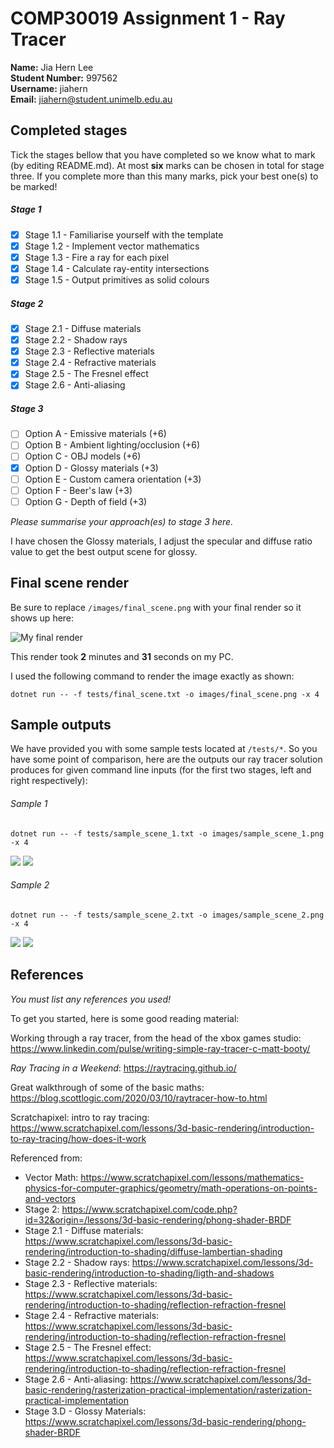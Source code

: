 # COMP30019 Assignment 1 - Ray Tracer

**Name:** Jia Hern Lee \
**Student Number:** 997562 \
**Username:** jiahern \
**Email:** jiahern@student.unimelb.edu.au

## Completed stages

Tick the stages bellow that you have completed so we know what to mark (by editing README.md). At most **six** marks can be chosen in total for stage three. If you complete more than this many marks, pick your best one(s) to be marked!

<!---
Tip: To tick, place an x between the square brackes [ ], like so: [x]
-->

##### Stage 1

- [x] Stage 1.1 - Familiarise yourself with the template
- [x] Stage 1.2 - Implement vector mathematics
- [x] Stage 1.3 - Fire a ray for each pixel
- [x] Stage 1.4 - Calculate ray-entity intersections
- [x] Stage 1.5 - Output primitives as solid colours

##### Stage 2

- [x] Stage 2.1 - Diffuse materials
- [x] Stage 2.2 - Shadow rays
- [x] Stage 2.3 - Reflective materials
- [x] Stage 2.4 - Refractive materials
- [x] Stage 2.5 - The Fresnel effect
- [x] Stage 2.6 - Anti-aliasing

##### Stage 3

- [ ] Option A - Emissive materials (+6)
- [ ] Option B - Ambient lighting/occlusion (+6)
- [ ] Option C - OBJ models (+6)
- [x] Option D - Glossy materials (+3)
- [ ] Option E - Custom camera orientation (+3)
- [ ] Option F - Beer's law (+3)
- [ ] Option G - Depth of field (+3)

_Please summarise your approach(es) to stage 3 here._

I have chosen the Glossy materials, I adjust the specular and diffuse ratio value to get the best output scene for glossy.

## Final scene render

Be sure to replace `/images/final_scene.png` with your final render so it shows up here:

![My final render](/images/final_scene.png)

This render took **2** minutes and **31** seconds on my PC.

I used the following command to render the image exactly as shown:

```
dotnet run -- -f tests/final_scene.txt -o images/final_scene.png -x 4
```

## Sample outputs

We have provided you with some sample tests located at `/tests/*`. So you have some point of comparison, here are the outputs our ray tracer solution produces for given command line inputs (for the first two stages, left and right respectively):

###### Sample 1

```
dotnet run -- -f tests/sample_scene_1.txt -o images/sample_scene_1.png -x 4
```

<p float="left">
  <img src="/images/sample_scene_1_s1.png" />
  <img src="/images/sample_scene_1_s2.png" /> 
</p>

###### Sample 2

```
dotnet run -- -f tests/sample_scene_2.txt -o images/sample_scene_2.png -x 4
```

<p float="left">
  <img src="/images/sample_scene_2_s1.png" />
  <img src="/images/sample_scene_2_s2.png" /> 
</p>

## References

_You must list any references you used!_

To get you started, here is some good reading material:

Working through a ray tracer, from the head of the xbox games studio: https://www.linkedin.com/pulse/writing-simple-ray-tracer-c-matt-booty/

_Ray Tracing in a Weekend_: https://raytracing.github.io/

Great walkthrough of some of the basic maths: https://blog.scottlogic.com/2020/03/10/raytracer-how-to.html

Scratchapixel: intro to ray tracing: https://www.scratchapixel.com/lessons/3d-basic-rendering/introduction-to-ray-tracing/how-does-it-work

Referenced from:

- Vector Math: https://www.scratchapixel.com/lessons/mathematics-physics-for-computer-graphics/geometry/math-operations-on-points-and-vectors
- Stage 2: https://www.scratchapixel.com/code.php?id=32&origin=/lessons/3d-basic-rendering/phong-shader-BRDF
- Stage 2.1 - Diffuse materials: https://www.scratchapixel.com/lessons/3d-basic-rendering/introduction-to-shading/diffuse-lambertian-shading
- Stage 2.2 - Shadow rays: https://www.scratchapixel.com/lessons/3d-basic-rendering/introduction-to-shading/ligth-and-shadows
- Stage 2.3 - Reflective materials: https://www.scratchapixel.com/lessons/3d-basic-rendering/introduction-to-shading/reflection-refraction-fresnel
- Stage 2.4 - Refractive materials: https://www.scratchapixel.com/lessons/3d-basic-rendering/introduction-to-shading/reflection-refraction-fresnel
- Stage 2.5 - The Fresnel effect: https://www.scratchapixel.com/lessons/3d-basic-rendering/introduction-to-shading/reflection-refraction-fresnel
- Stage 2.6 - Anti-aliasing: https://www.scratchapixel.com/lessons/3d-basic-rendering/rasterization-practical-implementation/rasterization-practical-implementation
- Stage 3.D - Glossy Materials: https://www.scratchapixel.com/lessons/3d-basic-rendering/phong-shader-BRDF
